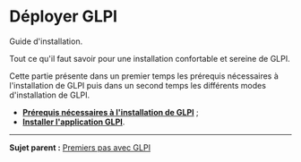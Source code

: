 Déployer GLPI
=============

Guide d'installation.

Tout ce qu'il faut savoir pour une installation confortable et sereine de GLPI.

Cette partie présente dans un premier temps les prérequis nécessaires à l'installation de GLPI puis dans un second temps les différents modes d'installation de GLPI.

-   **[Prérequis nécessaires à l'installation de GLPI](index.php?fr/02_Premiers_pas_avec_GLPI/02_Déployer_GLPI/02_Prérequis/01_Prérequis_nécessaires.md)** ;
-   **[Installer l'application GLPI](index.php?fr/02_Premiers_pas_avec_GLPI/02_Déployer_GLPI/03_Installer_l'application.md)**.

-----------
**Sujet parent :** [Premiers pas avec GLPI](index.php?fr/02_Premiers_pas_avec_GLPI/01_Premiers_pas_avec_GLPI.md)
